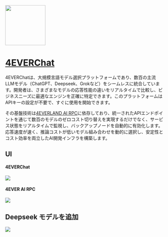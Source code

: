<img src="https://4everlogo.4everland.store/icons/1024.png" width="128" height="auto" /> 

# [4EVERChat](https://chat.4everland.org/)

4EVERChatは、大規模言語モデル選択プラットフォームであり、数百の主流LLMモデル（ChatGPT、Deepseek、Grokなど）をシームレスに統合しています。開発者は、さまざまなモデルの応答性能の違いをリアルタイムで比較し、ビジネスニーズに最適なエンジンを正確に特定できます。このプラットフォームはAPIキーの設定が不要で、すぐに使用を開始できます。

その基盤技術は[4EVERLAND AI RPC](https://docs.4everland.org/ai/ai-rpc/quick-start)に依存しており、統一されたAPIエンドポイントを通じて数百のモデルのゼロコスト切り替えを実現するだけでなく、サービス状態をリアルタイムで監視し、バックアップノードを自動的に有効化します。応答速度が速く、推論コストが低いモデル組み合わせを動的に選択し、安定性とコスト効率を両立したAI開発インフラを構築します。



## UI

####  4EVERChat

<img src="https://markdown.4everland.store/4everchat_ui.jpg" />

#### 4EVER AI RPC

<img src="https://markdown.4everland.store/4eveairpc_ui.png" />



## Deepseek モデルを追加

<img src="https://markdown.4everland.store/4everchat_models.jpg" />

